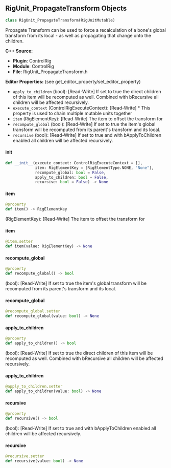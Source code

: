 ## RigUnit_PropagateTransform Objects

```python
class RigUnit_PropagateTransform(RigUnitMutable)
```

Propagate Transform can be used to force a recalculation of a bone's global transform
from its local - as well as propagating that change onto the children.

**C++ Source:**

- **Plugin**: ControlRig
- **Module**: ControlRig
- **File**: RigUnit_PropagateTransform.h

**Editor Properties:** (see get_editor_property/set_editor_property)

- ``apply_to_children`` (bool):  [Read-Write] If set to true the direct children of this item will be recomputed as well.
  Combined with bRecursive all children will be affected recursively.
- ``execute_context`` (ControlRigExecuteContext):  [Read-Write] * This property is used to chain multiple mutable units together
- ``item`` (RigElementKey):  [Read-Write] The item to offset the transform for
- ``recompute_global`` (bool):  [Read-Write] If set to true the item's global transform will be recomputed from
  its parent's transform and its local.
- ``recursive`` (bool):  [Read-Write] If set to true and with bApplyToChildren enabled
  all children will be affected recursively.

<a id="unreal.RigUnit_PropagateTransform.__init__"></a>

#### __init__

```python
def __init__(execute_context: ControlRigExecuteContext = [],
             item: RigElementKey = [RigElementType.NONE, "None"],
             recompute_global: bool = False,
             apply_to_children: bool = False,
             recursive: bool = False) -> None
```

<a id="unreal.RigUnit_PropagateTransform.item"></a>

#### item

```python
@property
def item() -> RigElementKey
```

(RigElementKey):  [Read-Write] The item to offset the transform for

<a id="unreal.RigUnit_PropagateTransform.item"></a>

#### item

```python
@item.setter
def item(value: RigElementKey) -> None
```

<a id="unreal.RigUnit_PropagateTransform.recompute_global"></a>

#### recompute_global

```python
@property
def recompute_global() -> bool
```

(bool):  [Read-Write] If set to true the item's global transform will be recomputed from
its parent's transform and its local.

<a id="unreal.RigUnit_PropagateTransform.recompute_global"></a>

#### recompute_global

```python
@recompute_global.setter
def recompute_global(value: bool) -> None
```

<a id="unreal.RigUnit_PropagateTransform.apply_to_children"></a>

#### apply_to_children

```python
@property
def apply_to_children() -> bool
```

(bool):  [Read-Write] If set to true the direct children of this item will be recomputed as well.
Combined with bRecursive all children will be affected recursively.

<a id="unreal.RigUnit_PropagateTransform.apply_to_children"></a>

#### apply_to_children

```python
@apply_to_children.setter
def apply_to_children(value: bool) -> None
```

<a id="unreal.RigUnit_PropagateTransform.recursive"></a>

#### recursive

```python
@property
def recursive() -> bool
```

(bool):  [Read-Write] If set to true and with bApplyToChildren enabled
all children will be affected recursively.

<a id="unreal.RigUnit_PropagateTransform.recursive"></a>

#### recursive

```python
@recursive.setter
def recursive(value: bool) -> None
```

<a id="unreal.RigUnit_SendEvent"></a>